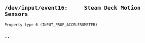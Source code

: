 ## `/dev/input/event16:     Steam Deck Motion Sensors`
``` 
Property type 6 (INPUT_PROP_ACCELEROMETER)
```
## ``
``` 

```